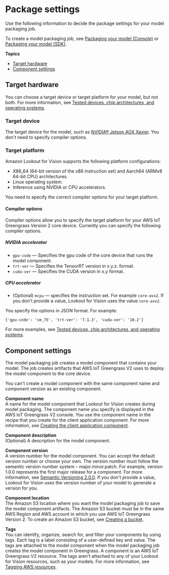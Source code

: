 # Package settings<a name="package-settings"></a>

Use the following information to decide the package settings for your model packaging job\.

To create a model packaging job, see [Packaging your model \(Console\)](package-job-console.md) or [Packaging your model \(SDK\)](package-job-sdk.md)\. 

**Topics**
+ [Target hardware](#package-settings-target-hardware)
+ [Component settings](#package-settings-component-settings)

## Target hardware<a name="package-settings-target-hardware"></a>

You can choose a target device or target platform for your model, but not both\. For more information, see [Tested devices, chip architectures, and operating systems](models-devices-setup-requirements.md#models-devices-setup-core-device-tested)\. 

### Target device<a name="package-settings-target-hardware"></a>

The target device for the model, such as [NVIDIA® Jetson AGX Xavier](https://www.nvidia.com/en-us/autonomous-machines/embedded-systems/jetson-agx-xavier/)\. You don't need to specify compiler options\. 

### Target platform<a name="package-settings-target-platform"></a>

Amazon Lookout for Vision supports the following platform configurations:
+ X86\_64 \(64\-bit version of the x86 instruction set\) and Aarch64 \(ARMv8 64\-bit CPU\) architectures\.
+ Linux operating system\.
+ Inference using NVIDIA or CPU accelerators\.

You need to specify the correct compiler options for your target platform\.

#### Compiler options<a name="package-settings-compiler-options"></a>

Compiler options allow you to specify the target platform  for your AWS IoT Greengrass Version 2 core device\. Currently you can specify the following compiler options\. 

##### NVIDIA accelerator<a name="package-settings-target-platform-nvidia-accelerator"></a>
+ `gpu-code` — Specifies the gpu code of the core device that runs the model component\. 
+ `trt-ver` — Specifies the TensorRT version in x\.y\.z\. format\.
+ `cuda-ver` — Specifies the CUDA version in x\.y format\.

##### CPU accelerator<a name="package-settings-target-platform-cpu-accelerator"></a>
+ \(Optional\) `mcpu` — specifies the instruction set\. For example `core-avx2`\. If you don't provide a value, Lookout for Vision uses the value `core-avx2`\. 

You specify the options in JSON format\. For example:

```
{'gpu-code': 'sm_75', 'trt-ver': '7.1.3', 'cuda-ver': '10.2'}
```

For more examples, see [Tested devices, chip architectures, and operating systems](models-devices-setup-requirements.md#models-devices-setup-core-device-tested)\.

## Component settings<a name="package-settings-component-settings"></a>

The model packaging job creates a model component that contains your model\. The job creates artifacts that AWS IoT Greengrass V2 uses to deploy the model component to the core device\. 

 You can't create a model component with the same component name and component version as an existing component\. 

**Component name**  
A name for the model component that Lookout for Vision creates during model packaging\. The component name you specify is displayed in the AWS IoT Greengrass V2 console\. You use the component name in the recipe that you create for the client application component\. For more information, see [Creating the client application component](edge-inference-create-custom-component.md)\. 

**Component description**  
\(Optional\) A description for the model component\.

**Component version**  
A version number for the model component\. You can accept the default version number or choose your own\. The version number must follow the semantic version number system – major\.minor\.patch\. For example, version 1\.0\.0 represents the first major release for a component\. For more information, see [Semantic Versioning 2\.0\.0](https://semver.org/)\. If you don't provide a value, Lookout for Vision uses the version number of your model to generate a version for you\. 

**Component location**  
The Amazon S3 location where you want the model packaging job to save the model component artifacts\. The Amazon S3 bucket must be in the same AWS Region and AWS account in which you use AWS IoT Greengrass Version 2\. To create an Amazon S3 bucket, see [Creating a bucket](https://docs.aws.amazon.com/AmazonS3/latest/userguide/create-bucket-overview.html)\. 

**Tags**  
You can identify, organize, search for, and filter your components by using tags\. Each tag is a label consisting of a user\-defined key and value\. The tags are attached to the model component when the model packaging job creates the model component in Greengrass\. A component is an AWS IoT Greengrass V2 resource\. The tags aren't attached to any of your Lookout for Vision resources, such as your models\. For more information, see [Tagging AWS resources](https://docs.aws.amazon.com/general/latest/gr/aws_tagging.html)\. 